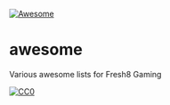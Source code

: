 [![Awesome](https://cdn.rawgit.com/sindresorhus/awesome/d7305f38d29fed78fa85652e3a63e154dd8e8829/media/badge.svg)](https://github.com/sindresorhus/awesome)

# awesome
Various awesome lists for Fresh8 Gaming

[![CC0](https://i.creativecommons.org/l/by/4.0/88x31.png)](https://creativecommons.org/licenses/by/4.0/)
